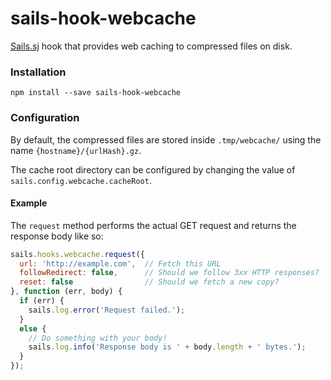 # sails-hook-webcache

[Sails.sj](http://sailsjs.org) hook that provides web caching to compressed files on disk.

### Installation

`npm install --save sails-hook-webcache`

### Configuration

By default, the compressed files are stored inside `.tmp/webcache/` using the name `{hostname}/{urlHash}.gz`.

The cache root directory can be configured by changing the value of `sails.config.webcache.cacheRoot`.

#### Example

The `request` method performs the actual GET request and returns the response body like so:

```javascript
sails.hooks.webcache.request({
  url: 'http://example.com',  // Fetch this URL
  followRedirect: false,      // Should we follow 3xx HTTP responses?
  reset: false                // Should we fetch a new copy?
}, function (err, body) {
  if (err) {
    sails.log.error('Request failed.');
  }
  else {
    // Do something with your body!
    sails.log.info('Response body is ' + body.length + ' bytes.');
  }
});

```
